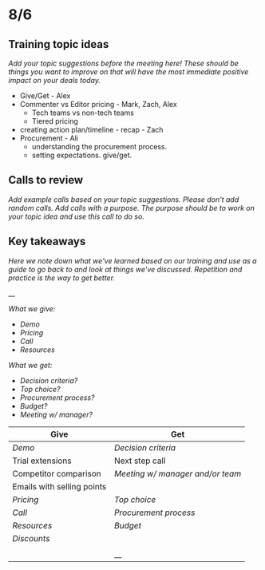 # 8/6

## Training topic ideas

_Add your topic suggestions before the meeting here! These should be things you want to improve on that will have the most immediate positive impact on your deals today._&#x20;

* Give/Get - Alex
* Commenter vs Editor pricing - Mark, Zach, Alex
  * Tech teams vs non-tech teams
  * Tiered pricing
* creating action plan/timeline - recap - Zach
* Procurement - Ali
  * understanding the procurement process.
  * setting expectations. give/get.

## Calls to review

_Add example calls based on your topic suggestions. Please don't add random calls. Add calls with a purpose. The purpose should be to work on your topic idea and use this call to do so._

## Key takeaways

_Here we note down what we've learned based on our training and use as a guide to go back to and look at things we've discussed. Repetition and practice is the way to get better._

__

_What we give:_

* _Demo_
* _Pricing_
* _Call_
* _Resources_

_What we get:_

* _Decision criteria?_
* _Top choice?_
* _Procurement process?_
* _Budget?_
* _Meeting w/ manager?_

| Give                       | Get                              |
| -------------------------- | -------------------------------- |
| _Demo_                     | _Decision criteria_              |
| Trial extensions           | Next step call                   |
| Competitor comparison      | _Meeting w/ manager and/or team_ |
| Emails with selling points |                                  |
| _Pricing_                  | _Top choice_                     |
| _Call_                     | _Procurement process_            |
| _Resources_                | _Budget_                         |
| _Discounts_                |                                  |
|                            |                                  |
|                            | __                               |
